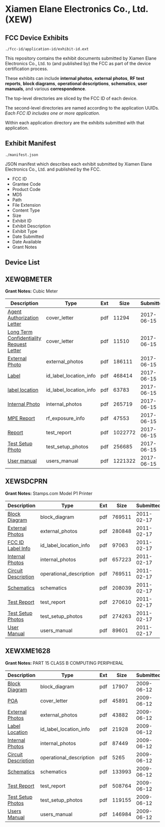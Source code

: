 # Xiamen Elane Electronics Co., Ltd. (XEW)
## FCC Device Exhibits

```
./fcc-id/application-id/exhibit-id.ext
```

This repository contains the exhibit documents submitted by Xiamen Elane Electronics Co., Ltd. to (and published by) the FCC as part of the device certification process.

These exhibits can include **internal photos**, **external photos**, **RF test reports**, **block diagrams**, **operational descriptions**, **schematics**, **user manuals**, and various **correspondence**.

The top-level directories are sliced by the FCC ID of each device.

The second-level directories are named according to the application UUIDs. *Each FCC ID includes one or more application.*

Within each application directory are the exhibits submitted with that application. 

## Exhibit Manifest

```
./manifest.json
```

JSON manifest which describes each exhibit submitted by Xiamen Elane Electronics Co., Ltd. and published by the FCC.

- FCC ID
- Grantee Code
- Product Code
- MD5
- Path
- File Extension
- Content Type
- Size
- Exhibit ID
- Exhibit Description
- Exhibit Type
- Date Submitted
- Date Available
- Grant Notes

## Device List
## XEWQBMETER
**Grant Notes:** Cubic Meter

| Description | Type | Ext | Size | Submitted | Available |
| ----------- | ---- | --- | ---- | --------- | --------- |
| [Agent Authorization Letter](XEWQBMETER/2127d25cc5ee21086d047a58c0d5fca3/3427403.pdf) | cover_letter | pdf | 11294 | 2017-06-15 | 2017-06-15 |
| [Long Term Confidentiality Request Letter](XEWQBMETER/2127d25cc5ee21086d047a58c0d5fca3/3427406.pdf) | cover_letter | pdf | 11510 | 2017-06-15 | 2017-06-15 |
| [External Photo](XEWQBMETER/2127d25cc5ee21086d047a58c0d5fca3/3427409.pdf) | external_photos | pdf | 186111 | 2017-06-15 | 2017-06-15 |
| [Label](XEWQBMETER/2127d25cc5ee21086d047a58c0d5fca3/3427405.pdf) | id_label_location_info | pdf | 468414 | 2017-06-15 | 2017-06-15 |
| [label location](XEWQBMETER/2127d25cc5ee21086d047a58c0d5fca3/3427411.pdf) | id_label_location_info | pdf | 63783 | 2017-06-15 | 2017-06-15 |
| [Internal Photo](XEWQBMETER/2127d25cc5ee21086d047a58c0d5fca3/3427410.pdf) | internal_photos | pdf | 265719 | 2017-06-15 | 2017-06-15 |
| [MPE Report](XEWQBMETER/2127d25cc5ee21086d047a58c0d5fca3/3427407.pdf) | rf_exposure_info | pdf | 47553 | 2017-06-15 | 2017-06-15 |
| [Report](XEWQBMETER/2127d25cc5ee21086d047a58c0d5fca3/3427408.pdf) | test_report | pdf | 1022772 | 2017-06-15 | 2017-06-15 |
| [Test Setup Photo](XEWQBMETER/2127d25cc5ee21086d047a58c0d5fca3/3427413.pdf) | test_setup_photos | pdf | 256685 | 2017-06-15 | 2017-06-15 |
| [User manual](XEWQBMETER/2127d25cc5ee21086d047a58c0d5fca3/3427415.pdf) | users_manual | pdf | 1221322 | 2017-06-15 | 2017-06-15 |
## XEWSDCPRN
**Grant Notes:** Stamps.com Model P1 Printer

| Description | Type | Ext | Size | Submitted | Available |
| ----------- | ---- | --- | ---- | --------- | --------- |
| [Block Diagram](XEWSDCPRN/467d025a9d0f64012ab53a113ea19538/1418099.pdf) | block_diagram | pdf | 769511 | 2011-02-17 | 2011-02-17 |
| [External Photos](XEWSDCPRN/467d025a9d0f64012ab53a113ea19538/1418100.pdf) | external_photos | pdf | 280848 | 2011-02-17 | 2011-02-17 |
| [FCC ID Label Info](XEWSDCPRN/467d025a9d0f64012ab53a113ea19538/1418101.pdf) | id_label_location_info | pdf | 97063 | 2011-02-17 | 2011-02-17 |
| [Internal Photos](XEWSDCPRN/467d025a9d0f64012ab53a113ea19538/1418102.pdf) | internal_photos | pdf | 657223 | 2011-02-17 | 2011-02-17 |
| [Circuit Description](XEWSDCPRN/467d025a9d0f64012ab53a113ea19538/1418103.pdf) | operational_description | pdf | 769511 | 2011-02-17 | 2011-02-17 |
| [Schematics](XEWSDCPRN/467d025a9d0f64012ab53a113ea19538/1418104.pdf) | schematics | pdf | 208039 | 2011-02-17 | 2011-02-17 |
| [Test Report](XEWSDCPRN/467d025a9d0f64012ab53a113ea19538/1418105.pdf) | test_report | pdf | 270610 | 2011-02-17 | 2011-02-17 |
| [Test Setup Photos](XEWSDCPRN/467d025a9d0f64012ab53a113ea19538/1418106.pdf) | test_setup_photos | pdf | 274263 | 2011-02-17 | 2011-02-17 |
| [User Manual](XEWSDCPRN/467d025a9d0f64012ab53a113ea19538/1418107.pdf) | users_manual | pdf | 89601 | 2011-02-17 | 2011-02-17 |
## XEWXME1628
**Grant Notes:** PART 15 CLASS B COMPUTING PERIPHERAL

| Description | Type | Ext | Size | Submitted | Available |
| ----------- | ---- | --- | ---- | --------- | --------- |
| [Block Diagram](XEWXME1628/89e63bda6516a707e4568f507bf9caf4/1123633.pdf) | block_diagram | pdf | 17907 | 2009-06-12 | 2009-06-12 |
| [POA](XEWXME1628/89e63bda6516a707e4568f507bf9caf4/1123638.pdf) | cover_letter | pdf | 45891 | 2009-06-12 | 2009-06-12 |
| [External Photos](XEWXME1628/89e63bda6516a707e4568f507bf9caf4/1123635.pdf) | external_photos | pdf | 43882 | 2009-06-12 | 2009-06-12 |
| [Label Location](XEWXME1628/89e63bda6516a707e4568f507bf9caf4/1123636.pdf) | id_label_location_info | pdf | 21928 | 2009-06-12 | 2009-06-12 |
| [Internal Photos](XEWXME1628/89e63bda6516a707e4568f507bf9caf4/1123637.pdf) | internal_photos | pdf | 87449 | 2009-06-12 | 2009-06-12 |
| [Circuit Description](XEWXME1628/89e63bda6516a707e4568f507bf9caf4/1123634.pdf) | operational_description | pdf | 5265 | 2009-06-12 | 2009-06-12 |
| [Schematics](XEWXME1628/89e63bda6516a707e4568f507bf9caf4/1123639.pdf) | schematics | pdf | 133993 | 2009-06-12 | 2009-06-12 |
| [Test Report](XEWXME1628/89e63bda6516a707e4568f507bf9caf4/1123640.pdf) | test_report | pdf | 508764 | 2009-06-12 | 2009-06-12 |
| [Test Setup Photos](XEWXME1628/89e63bda6516a707e4568f507bf9caf4/1123641.pdf) | test_setup_photos | pdf | 119155 | 2009-06-12 | 2009-06-12 |
| [Users Manual](XEWXME1628/89e63bda6516a707e4568f507bf9caf4/1123655.pdf) | users_manual | pdf | 146984 | 2009-06-12 | 2009-06-12 |
